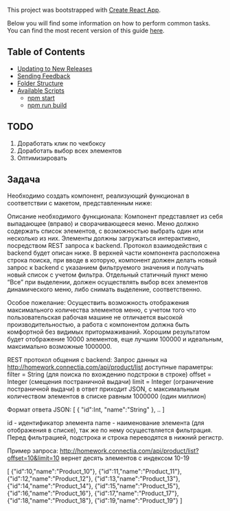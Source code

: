 This project was bootstrapped with [Create React App](https://github.com/facebookincubator/create-react-app).

Below you will find some information on how to perform common tasks.<br>
You can find the most recent version of this guide [here](https://github.com/facebookincubator/create-react-app/blob/master/packages/react-scripts/template/README.md).

## Table of Contents

- [Updating to New Releases](#updating-to-new-releases)
- [Sending Feedback](#sending-feedback)
- [Folder Structure](#folder-structure)
- [Available Scripts](#available-scripts)
  - [npm start](#npm-start)
  - [npm run build](#npm-run-build)


## TODO
 1. Доработать клик по чекбоксу
 2. Доработать выбор всех элементов
 3. Оптимизировать

## Задача
Необходимо создать компонент, реализующий функционал в соответствии с макетом, представленным ниже:


Описание необходимого функционала:
Компонент представляет из себя выпадающее (вправо) и сворачивающееся меню.
Меню должно содержать список элементов, с возможностью выбрать один или несколько из них.
Элементы должны загружаться интерактивно, посредством REST запроса к backend. Протокол взаимодействия с backend будет описан ниже.
В верхней части компонента расположена строка поиска, при вводе в которую, компонент должен делать новый запрос к backend с указанием фильтруемого значения и получать новый список с учетом фильтра.
Отдельный статичный пункт меню “Все” при выделении, должен осуществлять выбор всех элементов динамического меню, либо снимать выделение, соответственно.

Особое пожелание:
Осуществить возможность отображения максимального количества элементов меню, с учетом того что пользовательская рабочая машине не отличается высокой производительностью, а работа с компонентом должна быть комфортной без видимых притормаживаний. Хорошим результатом будет отображение 10000 элементов, еще лучшим 100000 и идеальным, максимально возможные 1000000.

REST протокол общения с backend:
Запрос данных на http://homework.connectia.com/api/product/list
доступные параметры:
filter = String (для поиска по вхождению подстроки в строке)
offset = Integer (смещения постраничной выдачи)
limit = Integer (ограничение постраничной выдачи)
в ответ приходит JSON, с максимальным количеством элементов в списке равным 1000000 (один миллион)

Формат ответа JSON:
[
  {
    "id":Int,
    "name":"String"
  },
  ..
]

id - 		идентификатор элемента
name -	наименование элемента (для отображения в списке), так же по нему осуществляется фильтрация. Перед фильтрацией, подстрока и строка переводятся в нижний регистр.

Пример запроса:
http://homework.connectia.com/api/product/list?offset=10&limit=10
вернет десять элементов с индексом 10-19

[
  {"id":10,"name":"Product_10"},
  {"id":11,"name":"Product_11"},
  {"id":12,"name":"Product_12"},
  {"id":13,"name":"Product_13"},
  {"id":14,"name":"Product_14"},
  {"id":15,"name":"Product_15"},
  {"id":16,"name":"Product_16"},
  {"id":17,"name":"Product_17"},
  {"id":18,"name":"Product_18"},
  {"id":19,"name":"Product_19"}
]
